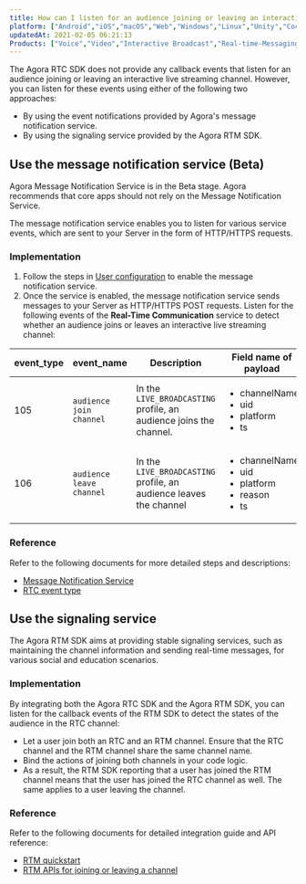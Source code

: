 ```yaml
---
title: How can I listen for an audience joining or leaving an interactive live streaming channel?
platform: ["Android","iOS","macOS","Web","Windows","Linux","Unity","Cocos Creator","React Native","Electron","Flutter","RESTful"]
updatedAt: 2021-02-05 06:21:13
Products: ["Voice","Video","Interactive Broadcast","Real-time-Messaging"]
---
```

The Agora RTC SDK does not provide any callback events that listen for an audience joining or leaving an interactive live streaming channel. However, you can listen for these events using either of the following two approaches:

- By using the event notifications provided by Agora's message notification service.
- By using the signaling service provided by the Agora RTM SDK.

## Use the message notification service (Beta)
<div class="alert note">Agora Message Notification Service is in the Beta stage. Agora recommends that core apps should not rely on the Message Notification Service.</div>

The message notification service enables you to listen for various service events, which are sent to your Server in the form of HTTP/HTTPS requests.

### Implementation

1. Follow the steps in [User configuration](https://docs-preview.agoralab.co/en/Agora%20Platform/ncs#user-configuration) to enable the message notification service.
2. Once the service is enabled, the message notification service sends messages to your Server as HTTP/HTTPS POST requests. Listen for the following events of the **Real-Time Communication** service to detect whether an audience joins or leaves an interactive live streaming channel:

| event_type | event_name | Description | Field name of payload |
| ---------------- | ---------------- | ---------------- | ----------------- |
| 105      | `audience join channel`      | In the `LIVE_BROADCASTING` profile, an audience joins the channel.      |<ul><li>channelName</li><li>uid</li><li>platform</li><li>ts</li></ul> |
| 106      | `audience leave channel`   | In the `LIVE_BROADCASTING` profile, an audience leaves the channel      |<ul><li>channelName</li><li>uid</li><li>platform</li><li>reason</li><li>ts</li></ul> |

### Reference

Refer to the following documents for more detailed steps and descriptions:

- [Message Notification Service](https://docs-preview.agoralab.co/en/Agora%20Platform/ncs?platform=All%20Platforms)
- [RTC event type](https://docs-preview.agoralab.co/en/Agora%20Platform/rtc_eventtype?platform=All%20Platforms)

## Use the signaling service

The Agora RTM SDK aims at providing stable signaling services, such as maintaining the channel information and sending real-time messages, for various social and education scenarios.

### Implementation

By integrating both the Agora RTC SDK and the Agora RTM SDK, you can listen for the callback events of the RTM SDK to detect the states of the audience in the RTC channel:

- Let a user join both an RTC and an RTM channel. Ensure that the RTC channel and the RTM channel share the same channel name.
- Bind the actions of joining both channels in your code logic.
- As a result, the RTM SDK reporting that a user has joined the RTM channel means that the user has joined the RTC channel as well. The same applies to a user leaving the channel.

### Reference

Refer to the following documents for detailed integration guide and API reference:

- [RTM quickstart](https://docs.agora.io/en/Real-time-Messaging/messaging_android?platform=Android)
- [RTM APIs for joining or leaving a channel](https://docs.agora.io/en/Real-time-Messaging/API%20Reference/RTM_java/index.html#joinorleavechannel)
	
	